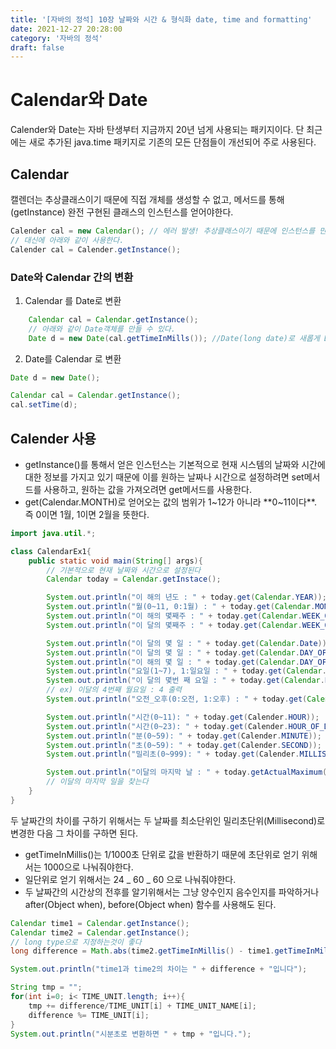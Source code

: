 ```yaml
---
title: '[자바의 정석] 10장 날짜와 시간 & 형식화 date, time and formatting'
date: 2021-12-27 20:28:00
category: '자바의 정석'
draft: false
---
```


# Calendar와 Date

Calender와 Date는 자바 탄생부터 지금까지 20년 넘게 사용되는 패키지이다. 단 최근에는 새로 추가된 java.time 패키지로 기존의 모든 단점들이 개선되어 주로 사용된다.

## Calendar

캘렌더는 추상클래스이기 때문에 직접 개체를 생성할 수 없고, 메서드를 통해(getInstance) 완전 구현된 클래스의 인스턴스를 얻어야한다.

```java
Calender cal = new Calendar(); // 에러 발생! 추상클래스이기 때문에 인스턴스를 만들 수 없다.
// 대신에 아래와 같이 사용한다.
Calender cal = Calender.getInstance();
```

### Date와 Calendar 간의 변환

1. Calendar 를 Date로 변환

```java
	Calendar cal = Calendar.getInstance();
	// 아래와 같이 Date객체를 만들 수 있다.
	Date d = new Date(cal.getTimeInMills()); //Date(long date)로 새롭게 Date 객체 생성
```

2. Date를 Calendar 로 변환

```java
Date d = new Date();

Calendar cal = Calendar.getInstance();
cal.setTime(d);
```

## Calender 사용

- getInstance()를 통해서 얻은 인스턴스는 기본적으로 현재 시스템의 날짜와 시간에 대한 정보를 가지고 있기 때문에 이를 원하는 날짜나 시간으로 설정하려면 set메서드를 사용하고, 원하는 값을 가져오려면 get메서드를 사용한다.
- get(Calendar.MONTH)로 얻어오는 값의 범위가 1~12가 아니라 **0~11이다**. 즉 0이면 1월, 1이면 2월을 뜻한다.

```java
import java.util.*;

class CalendarEx1{
	public static void main(String[] args){
		// 기본적으로 현재 날짜와 시간으로 설정된다
		Calendar today = Calendar.getInstace();

		System.out.println("이 해의 년도 : " + today.get(Calendar.YEAR));
		System.out.println("월(0~11, 0:1월) : " + today.get(Calendar.MONTH));
		System.out.println("이 해의 몇째주 : " + today.get(Calendar.WEEK_OF_YEAR));
		System.out.println("이 달의 몇째주 : " + today.get(Calendar.WEEK_OF_MONTH));

		System.out.println("이 달의 몇 일 : " + today.get(Calendar.Date));
		System.out.println("이 달의 몇 일 : " + today.get(Calendar.DAY_OF_MONTH));
		System.out.println("이 해의 몇 일 : " + today.get(Calendar.DAY_OF_YEAR));
		System.out.println("요일(1~7), 1:일요일 : " + today.get(Calendar.Day_OF_WEEK));
		System.out.println("이 달의 몇번 째 요일 : " + today.get(Calendar.DAY_OF_WEEK_IN_MONTH));
		// ex) 이달의 4번째 월요일 : 4 출력
		System.out.println("오전_오후(0:오전, 1:오후) : " + today.get(Calendar.AM_PM));

		System.out.println("시간(0~11): " + today.get(Calender.HOUR));
		System.out.println("시간(0~23): " + today.get(Calender.HOUR_OF_DAY));
		System.out.println("분(0~59): " + today.get(Calender.MINUTE));
		System.out.println("초(0~59): " + today.get(Calender.SECOND));
		System.out.println("밀리초(0~999): " + today.get(Calender.MILLISECOND));

		System.out.println("이달의 마지막 날 : " + today.getActualMaximum(Calendar.DATE)) ;
		// 이달의 마지막 일을 찾는다
	}
}
```

두 날짜간의 차이를 구하기 위해서는 두 날짜를 최소단위인 밀리초단위(Millisecond)로 변경한 다음 그 차이를 구하면 된다.

- getTimeInMillis()는 1/1000초 단위로 값을 반환하기 때문에 초단위로 얻기 위해서는 1000으로 나눠줘야한다.
- 일단위로 얻기 위해서는 24 _ 60 _ 60 으로 나눠줘야한다.
- 두 날짜간의 시간상의 전후를 알기위해서는 그냥 양수인지 음수인지를 파악하거나 after(Object when), before(Object when) 함수를 사용해도 된다.

```java
Calendar time1 = Calendar.getInstance();
Calendar time2 = Calendar.getInstance();
// long type으로 지정하는것이 좋다
long difference = Math.abs(time2.getTimeInMillis() - time1.getTimeInMillis()) / 1000;

System.out.println("time1과 time2의 차이는 " + difference + "입니다");

String tmp = "";
for(int i=0; i< TIME_UNIT.length; i++){
	tmp += difference/TIME_UNIT[i] + TIME_UNIT_NAME[i];
	difference %= TIME_UNIT[i];
}
System.out.println("시분초로 변환하면 " + tmp + "입니다.");
```
